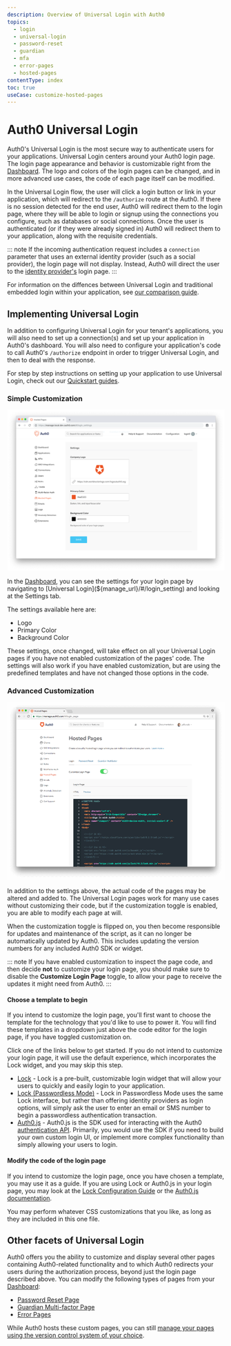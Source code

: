 ```yaml
---
description: Overview of Universal Login with Auth0
topics:
  - login
  - universal-login
  - password-reset
  - guardian
  - mfa
  - error-pages
  - hosted-pages
contentType: index
toc: true
useCase: customize-hosted-pages
---
```

# Auth0 Universal Login

Auth0's Universal Login is the most secure way to authenticate users for your applications. Universal Login centers around your Auth0 login page. The login page appearance and behavior is customizable right from the [Dashboard](${manage_url}). The logo and colors of the login pages can be changed, and in more advanced use cases, the code of each page itself can be modified.

In the Universal Login flow, the user will click a login button or link in your application, which will redirect to the `/authorize` route at the Auth0. If there is no session detected for the end user, Auth0 will redirect them to the login page, where they will be able to login or signup using the connections you configure, such as databases or social connections. Once the user is authenticated (or if they were already signed in) Auth0 will redirect them to your application, along with the requisite credentials.

::: note
If the incoming authentication request includes a `connection` parameter that uses an external identity provider (such as a social provider), the login page will not display. Instead, Auth0 will direct the user to the [identity provider's](/identityproviders) login page.
:::

For information on the diffences between Universal Login and traditional embedded login within your application, see [our comparison guide](/guides/login/universal-vs-embedded).

## Implementing Universal Login

In addition to configuring Universal Login for your tenant's applications, you will also need to set up a connection(s) and set up your application in Auth0's dashboard. You will also need to configure your application's code to call Auth0's `/authorize` endpoint in order to trigger Universal Login, and then to deal with the response.

For step by step instructions on setting up your application to use Universal Login, check out our [Quickstart guides](/docs/quickstart).

### Simple Customization

![Customization Settings for Login Page](/media/articles/universal-login/settings.png)

In the [Dashboard](${manage_url}), you can see the settings for your login page by navigating to [Universal Login](${manage_url}/#/login_setting) and looking at the Settings tab.

The settings available here are:

* Logo
* Primary Color
* Background Color

These settings, once changed, will take effect on all your Universal Login pages if you have not enabled customization of the pages' code. The settings will also work if you have enabled customization, but are using the predefined templates and have not changed those options in the code.

### Advanced Customization

![Login Page](/media/articles/universal-login/login.png)
	
In addition to the settings above, the actual code of the pages may be altered and added to. The Universal Login pages work for many use cases without customizing their code, but if the customization toggle is enabled, you are able to modify each page at will.

When the customization toggle is flipped on, you then become responsible for updates and maintenance of the script, as it can no longer be automatically updated by Auth0. This includes updating the version numbers for any included Auth0 SDK or widget.

::: note
If you have enabled customization to inspect the page code, and then decide **not** to customize your login page, you should make sure to disable the **Customize Login Page** toggle, to allow your page to receive the updates it might need from Auth0.
:::

#### Choose a template to begin

If you intend to customize the login page, you'll first want to choose the template for the technology that you'd like to use to power it. You will find these templates in a dropdown just above the code editor for the login page, if you have toggled customization on. 

Click one of the links below to get started. If you do not intend to customize your login page, it will use the default experience, which incorporates the Lock widget, and you may skip this step.

- [Lock](/hosted-pages/login/lock) - Lock is a pre-built, customizable login widget that will allow your users to quickly and easily login to your application.
- [Lock (Passwordless Mode)](/hosted-pages/login/lock-passwordless) - Lock in Passwordless Mode uses the same Lock interface, but rather than offering identity providers as login options, will simply ask the user to enter an email or SMS number to begin a passwordless authentication transaction.
- [Auth0.js](/hosted-pages/login/auth0js) - Auth0.js is the SDK used for interacting with the Auth0 [authentication API](/api/authentication). Primarily, you would use the SDK if you need to build your own custom login UI, or implement more complex functionality than simply allowing your users to login. 

#### Modify the code of the login page

If you intend to customize the login page, once you have chosen a template, you may use it as a guide. If you are using Lock or Auth0.js in your login page, you may look at the [Lock Configuration Guide](/libraries/lock/v11/configuration) or the [Auth0.js documentation](/libraries/auth0js/v9).

You may perform whatever CSS customizations that you like, as long as they are included in this one file.

## Other facets of Universal Login

Auth0 offers you the ability to customize and display several other pages containing Auth0-related functionality and to which Auth0 redirects your users during the authorization process, beyond just the login page described above. You can modify the following types of pages from your [Dashboard](${manage_url}):

* [Password Reset Page](/universal-login/password-reset)
* [Guardian Multi-factor Page](/universal-login/guardian)
* [Error Pages](/universal-login/error-pages)

While Auth0 hosts these custom pages, you can still [manage your pages using the version control system of your choice](/universal-login/version-control).

